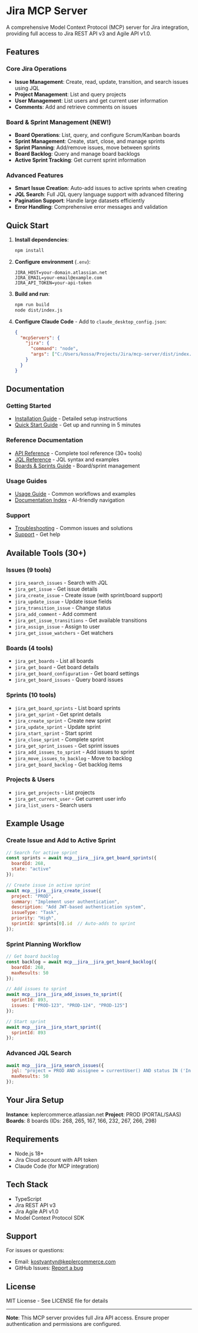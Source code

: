# Jira MCP Server

A comprehensive Model Context Protocol (MCP) server for Jira integration, providing full access to Jira REST API v3 and Agile API v1.0.

## Features

### Core Jira Operations
- **Issue Management**: Create, read, update, transition, and search issues using JQL
- **Project Management**: List and query projects
- **User Management**: List users and get current user information
- **Comments**: Add and retrieve comments on issues

### Board & Sprint Management (NEW!)
- **Board Operations**: List, query, and configure Scrum/Kanban boards
- **Sprint Management**: Create, start, close, and manage sprints
- **Sprint Planning**: Add/remove issues, move between sprints
- **Board Backlog**: Query and manage board backlogs
- **Active Sprint Tracking**: Get current sprint information

### Advanced Features
- **Smart Issue Creation**: Auto-add issues to active sprints when creating
- **JQL Search**: Full JQL query language support with advanced filtering
- **Pagination Support**: Handle large datasets efficiently
- **Error Handling**: Comprehensive error messages and validation

## Quick Start

1. **Install dependencies**:
   ```bash
   npm install
   ```

2. **Configure environment** (`.env`):
   ```
   JIRA_HOST=your-domain.atlassian.net
   JIRA_EMAIL=your-email@example.com
   JIRA_API_TOKEN=your-api-token
   ```

3. **Build and run**:
   ```bash
   npm run build
   node dist/index.js
   ```

4. **Configure Claude Code** - Add to `claude_desktop_config.json`:
   ```json
   {
     "mcpServers": {
       "jira": {
         "command": "node",
         "args": ["C:/Users/kossa/Projects/Jira/mcp-server/dist/index.js"]
       }
     }
   }
   ```

## Documentation

### Getting Started
- [Installation Guide](docs/INSTALLATION.md) - Detailed setup instructions
- [Quick Start Guide](docs/QUICK_START.md) - Get up and running in 5 minutes

### Reference Documentation
- [API Reference](docs/API_REFERENCE.md) - Complete tool reference (30+ tools)
- [JQL Reference](docs/JQL_REFERENCE.md) - JQL syntax and examples
- [Boards & Sprints Guide](docs/BOARDS_SPRINTS.md) - Board/sprint management

### Usage Guides
- [Usage Guide](docs/USAGE_GUIDE.md) - Common workflows and examples
- [Documentation Index](docs/DOCUMENTATION_INDEX.md) - AI-friendly navigation

### Support
- [Troubleshooting](docs/TROUBLESHOOTING.md) - Common issues and solutions
- [Support](docs/SUPPORT.md) - Get help

## Available Tools (30+)

### Issues (9 tools)
- `jira_search_issues` - Search with JQL
- `jira_get_issue` - Get issue details
- `jira_create_issue` - Create issue (with sprint/board support)
- `jira_update_issue` - Update issue fields
- `jira_transition_issue` - Change status
- `jira_add_comment` - Add comment
- `jira_get_issue_transitions` - Get available transitions
- `jira_assign_issue` - Assign to user
- `jira_get_issue_watchers` - Get watchers

### Boards (4 tools)
- `jira_get_boards` - List all boards
- `jira_get_board` - Get board details
- `jira_get_board_configuration` - Get board settings
- `jira_get_board_issues` - Query board issues

### Sprints (10 tools)
- `jira_get_board_sprints` - List board sprints
- `jira_get_sprint` - Get sprint details
- `jira_create_sprint` - Create new sprint
- `jira_update_sprint` - Update sprint
- `jira_start_sprint` - Start sprint
- `jira_close_sprint` - Complete sprint
- `jira_get_sprint_issues` - Get sprint issues
- `jira_add_issues_to_sprint` - Add issues to sprint
- `jira_move_issues_to_backlog` - Move to backlog
- `jira_get_board_backlog` - Get backlog items

### Projects & Users
- `jira_get_projects` - List projects
- `jira_get_current_user` - Get current user info
- `jira_list_users` - Search users

## Example Usage

### Create Issue and Add to Active Sprint
```javascript
// Search for active sprint
const sprints = await mcp__jira__jira_get_board_sprints({
  boardId: 268,
  state: "active"
});

// Create issue in active sprint
await mcp__jira__jira_create_issue({
  project: "PROD",
  summary: "Implement user authentication",
  description: "Add JWT-based authentication system",
  issueType: "Task",
  priority: "High",
  sprintId: sprints[0].id  // Auto-adds to sprint
});
```

### Sprint Planning Workflow
```javascript
// Get board backlog
const backlog = await mcp__jira__jira_get_board_backlog({
  boardId: 268,
  maxResults: 50
});

// Add issues to sprint
await mcp__jira__jira_add_issues_to_sprint({
  sprintId: 893,
  issues: ["PROD-123", "PROD-124", "PROD-125"]
});

// Start sprint
await mcp__jira__jira_start_sprint({
  sprintId: 893
});
```

### Advanced JQL Search
```javascript
await mcp__jira__jira_search_issues({
  jql: "project = PROD AND assignee = currentUser() AND status IN ('In Progress', 'To Do') AND Sprint in openSprints() ORDER BY priority DESC",
  maxResults: 50
});
```

## Your Jira Setup

**Instance**: keplercommerce.atlassian.net
**Project**: PROD (PORTAL/SAAS)
**Boards**: 8 boards (IDs: 268, 265, 167, 166, 232, 267, 266, 298)

## Requirements

- Node.js 18+
- Jira Cloud account with API token
- Claude Code (for MCP integration)

## Tech Stack

- TypeScript
- Jira REST API v3
- Jira Agile API v1.0
- Model Context Protocol SDK

## Support

For issues or questions:
- Email: kostyantyn@keplercommerce.com
- GitHub Issues: [Report a bug](https://github.com/your-org/jira-mcp/issues)

## License

MIT License - See LICENSE file for details

---

**Note**: This MCP server provides full Jira API access. Ensure proper authentication and permissions are configured.
